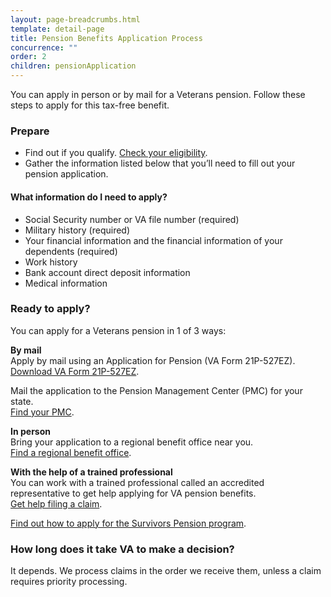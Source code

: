 ```yaml
---
layout: page-breadcrumbs.html
template: detail-page
title: Pension Benefits Application Process
concurrence: ""
order: 2
children: pensionApplication
---
```


<div class="va-introtext">

You can apply in person or by mail for a Veterans pension. Follow these steps to apply for this tax-free benefit.

</div>

### Prepare

- Find out if you qualify. [Check your eligibility](/pension/eligibility/).
- Gather the information listed below that you’ll need to fill out your pension application.

<div class="feature">

#### What information do I need to apply?

- Social Security number or VA file number (required)
- Military history (required)
- Your financial information and the financial information of your dependents (required)
- Work history
- Bank account direct deposit information
- Medical information

</div>

### Ready to apply? 

You can apply for a Veterans pension in 1 of 3 ways:

**By mail** <br>
Apply by mail using an Application for Pension (VA Form 21P-527EZ). <br> 
[Download VA Form 21P-527EZ](https://www.vba.va.gov/pubs/forms/VBA-21P-527EZ-ARE.pdf).

Mail the application to the Pension Management Center (PMC) for your state. <br> 
[Find your PMC](/pension/pension-management-center/).

**In person** <br>
Bring your application to a regional benefit office near you. <br> 
[Find a regional benefit office](/facilities/).

**With the help of a trained professional** <br>
You can work with a trained professional called an accredited representative to get help applying for VA pension benefits. <br> 
[Get help filing a claim](/disability-benefits/apply/help/).


[Find out how to apply for the Survivors Pension program](/pension/survivors-pension/).

### How long does it take VA to make a decision?

It depends. We process claims in the order we receive them, unless a claim requires priority processing.
